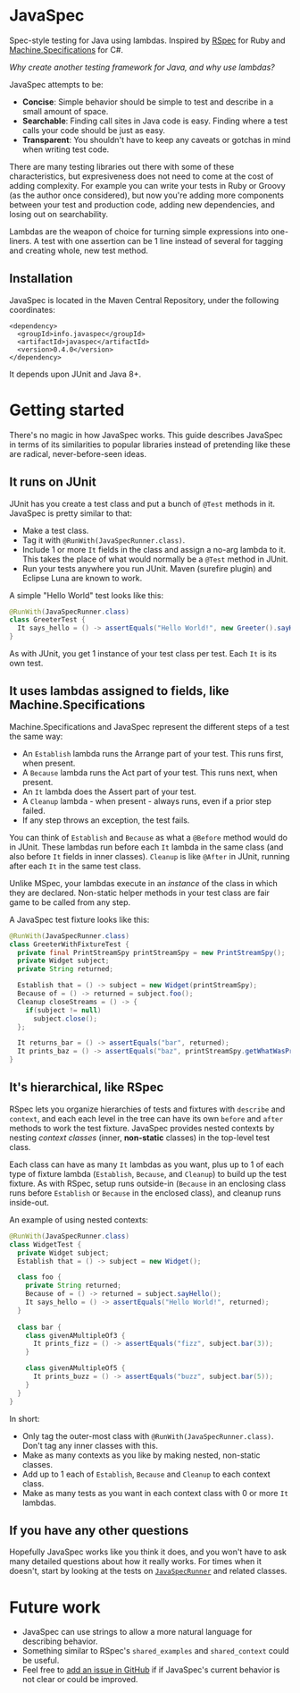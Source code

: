 # JavaSpec

Spec-style testing for Java using lambdas.  Inspired by [RSpec](http://rspec.info) for Ruby and
[Machine.Specifications](https://github.com/machine/machine.specifications) for C#.

*Why create another testing framework for Java, and why use lambdas?*

JavaSpec attempts to be:

- **Concise**: Simple behavior should be simple to test and describe in a small amount of space.
- **Searchable**: Finding call sites in Java code is easy.  Finding where a test calls your code should be just as easy.
- **Transparent**: You shouldn't have to keep any caveats or gotchas in mind when writing test code.

There are many testing libraries out there with some of these characteristics, but expresiveness does not need to come at the cost of adding complexity.  For example you can write your tests in Ruby or Groovy (as the author once considered), but now you're adding more components between your test and production code, adding new dependencies, and losing out on searchability.

Lambdas are the weapon of choice for turning simple expressions into one-liners.  A test with one assertion can be 1 line instead of several for tagging and creating whole, new test method.

## Installation

JavaSpec is located in the Maven Central Repository, under the following coordinates:

```
<dependency>
  <groupId>info.javaspec</groupId>
  <artifactId>javaspec</artifactId>
  <version>0.4.0</version>
</dependency>
```

It depends upon JUnit and Java 8+.


# Getting started

There's no magic in how JavaSpec works.  This guide describes JavaSpec in terms of its similarities to popular
libraries instead of pretending like these are radical, never-before-seen ideas.

## It runs on JUnit

JUnit has you create a test class and put a bunch of `@Test` methods in it.  JavaSpec is pretty similar to that:

- Make a test class.
- Tag it with `@RunWith(JavaSpecRunner.class)`.
- Include 1 or more `It` fields in the class and assign a no-arg lambda to it.  This takes the place of what would normally be a `@Test` method in JUnit.
- Run your tests anywhere you run JUnit.  Maven (surefire plugin) and Eclipse Luna are known to work.

A simple "Hello World" test looks like this:

```java
@RunWith(JavaSpecRunner.class)
class GreeterTest {
  It says_hello = () -> assertEquals("Hello World!", new Greeter().sayHello());
}
```

As with JUnit, you get 1 instance of your test class per test.  Each `It` is its own test.

## It uses lambdas assigned to fields, like Machine.Specifications

Machine.Specifications and JavaSpec represent the different steps of a test the same way:

- An `Establish` lambda runs the Arrange part of your test.  This runs first, when present.
- A `Because` lambda runs the Act part of your test.  This runs next, when present.
- An `It` lambda does the Assert part of your test.
- A `Cleanup` lambda - when present - always runs, even if a prior step failed.
- If any step throws an exception, the test fails.

You can think of `Establish` and `Because` as what a `@Before` method would do in JUnit.  These lambdas run before each `It` lambda in the same class (and also before `It` fields in inner classes).  `Cleanup` is like `@After` in JUnit, running after each `It` in the same test class.

Unlike MSpec, your lambdas execute in an *instance* of the class in which they are declared.  Non-static helper methods in your test class are fair game to be called from any step.

A JavaSpec test fixture looks like this:

```java
@RunWith(JavaSpecRunner.class)
class GreeterWithFixtureTest {
  private final PrintStreamSpy printStreamSpy = new PrintStreamSpy();
  private Widget subject;
  private String returned;

  Establish that = () -> subject = new Widget(printStreamSpy);
  Because of = () -> returned = subject.foo();
  Cleanup closeStreams = () -> {
    if(subject != null)
      subject.close();
  };

  It returns_bar = () -> assertEquals("bar", returned);
  It prints_baz = () -> assertEquals("baz", printStreamSpy.getWhatWasPrinted());
}
```

## It's hierarchical, like RSpec

RSpec lets you organize hierarchies of tests and fixtures with `describe` and `context`, and each each level in the tree can have its own `before` and `after` methods to work the test fixture.  JavaSpec provides nested contexts by nesting *context classes* (inner, **non-static** classes) in the top-level test class.

Each class can have as many `It` lambdas as you want, plus up to 1 of each type of fixture lambda (`Establish`, `Because`, and `Cleanup`) to build up the test fixture.  As with RSpec, setup runs outside-in (`Because` in an enclosing class runs before `Establish` or `Because` in the enclosed class), and cleanup runs inside-out.

An example of using nested contexts:

```java
@RunWith(JavaSpecRunner.class)
class WidgetTest {
  private Widget subject;
  Establish that = () -> subject = new Widget();

  class foo {
    private String returned;
    Because of = () -> returned = subject.sayHello();
    It says_hello = () -> assertEquals("Hello World!", returned);
  }
  
  class bar {
    class givenAMultipleOf3 {
      It prints_fizz = () -> assertEquals("fizz", subject.bar(3));
    }

    class givenAMultipleOf5 {
      It prints_buzz = () -> assertEquals("buzz", subject.bar(5));
    }
  }
}
```

In short:

- Only tag the outer-most class with `@RunWith(JavaSpecRunner.class)`.  Don't tag any inner classes with this.
- Make as many contexts as you like by making nested, non-static classes.
- Add up to 1 each of `Establish`, `Because` and `Cleanup` to each context class.
- Make as many tests as you want in each context class with 0 or more `It` lambdas.

## If you have any other questions

Hopefully JavaSpec works like you think it does, and you won't have to ask many detailed questions about how it really
works.  For times when it doesn't, start by looking at the tests on [`JavaSpecRunner`](https://github.com/kkrull/javaspec/blob/master/src/test/java/info/javaspec/runner/JavaSpecRunnerTest.java) and related classes.

# Future work

- JavaSpec can use strings to allow a more natural language for describing behavior.
- Something similar to RSpec's `shared_examples` and `shared_context` could be useful.
- Feel free to [add an issue in GitHub](https://github.com/kkrull/javaspec/issues) if if JavaSpec's current behavior is not clear or could be improved.
